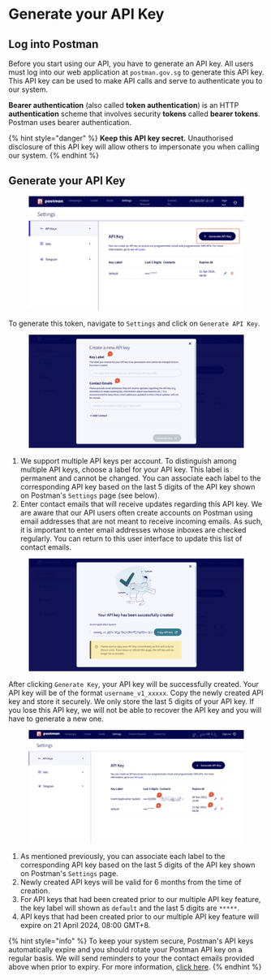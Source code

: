 # Generate your API Key

## Log into Postman

Before you start using our API, you have to generate an API key. All users must log into our web application at `postman.gov.sg` to generate this API key. This API key can be used to make API calls and serve to authenticate you to our system.

**Bearer authentication** (also called **token authentication**) is an HTTP **authentication** scheme that involves security **tokens** called **bearer tokens**. Postman uses bearer authentication.

{% hint style="danger" %}
&#x20;**Keep this API key secret.** Unauthorised disclosure of this API key will allow others to impersonate you when calling our system.
{% endhint %}

## Generate your API Key

<figure><img src="../../.gitbook/assets/generate-api-key.png" alt=""><figcaption></figcaption></figure>

To generate this token, navigate to `Settings` and click on `Generate API Key`.

<figure><img src="../../.gitbook/assets/create-new-api-key.png" alt=""><figcaption></figcaption></figure>

1. We support multiple API keys per account. To distinguish among multiple API keys, choose a label for your API key. This label is permanent and cannot be changed. You can associate each label to the corresponding API key based on the last 5 digits of the API key shown on Postman's `Settings` page (see below).
2. Enter contact emails that will receive updates regarding this API key. We are aware that our API users often create accounts on Postman using email addresses that are not meant to receive incoming emails. As such, it is important to enter email addresses whose inboxes are checked regularly. You can return to this user interface to update this list of contact emails.

<figure><img src="../../.gitbook/assets/successfully-created-api-key.png" alt=""><figcaption></figcaption></figure>

After clicking `Generate Key`, your API key will be successfully created. Your API key will be of the format `username_v1_xxxxx`. Copy the newly created API key and store it securely. We only store the last 5 digits of your API key. If you lose this API key, we will not be able to recover the API key and you will have to generate a new one.

<figure><img src="../../.gitbook/assets/settings-page-api-key.png" alt=""><figcaption></figcaption></figure>

1. As mentioned previously, you can associate each label to the corresponding API key based on the last 5 digits of the API key shown on Postman's `Settings` page.&#x20;
2. Newly created API keys will be valid for 6 months from the time of creation.
3. For API keys that had been created prior to our multiple API key feature, the key label will shown as `default` and the last 5 digits are `*****`.
4. API keys that had been created prior to our multiple API key feature will expire on 21 April 2024, 08:00 GMT+8.

{% hint style="info" %}
To keep your system secure, Postman's API keys automatically expire and you should rotate your Postman API key on a regular basis. We will send reminders to your the contact emails provided above when prior to expiry. For more information, [click here](rotate-your-api-key.md).
{% endhint %}

